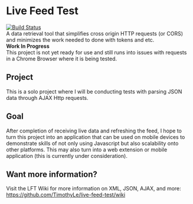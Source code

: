 # Live Feed Test
[![Build Status](https://travis-ci.org/TimothyLe/live-feed-test.svg?branch=master)](https://travis-ci.org/TimothyLe/live-feed-test)  
A data retrieval tool that simplifies cross origin HTTP requests (or CORS) and minimizes the work needed to done with tokens and etc.   
**Work In Progress**  
This project is not yet ready for use and still runs into issues with requests in a Chrome Browser where it is being tested.

## Project
This is a solo project where I will be conducting tests with parsing JSON data through AJAX Http requests. 

## Goal
After completion of receiving live data and refreshing the feed, I hope to turn this project into an application that can be used on mobile devices to demonstrate skills of not only using Javascript but also scalability onto other platforms. This may also turn into a web extension or mobile application (this is currently under consideration).

## Want more information?
Visit the LFT Wiki for more information on XML, JSON, AJAX, and more:  
https://github.com/TimothyLe/live-feed-test/wiki

